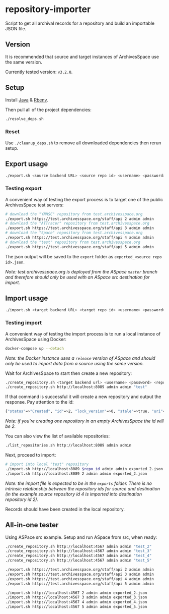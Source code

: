 # repository-importer

Script to get all archival records for a repository and build an importable JSON file.

## Version

It is recommended that source and target instances of ArchivesSpace use the same version.

Currently tested version: `v3.2.0`.

## Setup

Install [Java](#) & [Rbenv](#).

Then pull all of the project dependencies:

```bash
./resolve_deps.sh
```

### Reset

Use `./cleanup_deps.sh` to remove all downloaded dependencies then rerun setup.

## Export usage

```bash
./export.sh <source backend URL> <source repo id> <username> <password>
```

### Testing export

A convenient way of testing the export process is to target one of the public
ArchivesSpace test servers:

```bash
# download the "YNHSC" repository from test.archivesspace.org
./export.sh https://test.archivesspace.org/staff/api 2 admin admin
# download the "ATTracer" repository from test.archivesspace.org
./export.sh https://test.archivesspace.org/staff/api 3 admin admin
# download the "Space" repository from test.archivesspace.org
./export.sh https://test.archivesspace.org/staff/api 4 admin admin
# download the "test" repository from test.archivesspace.org
./export.sh https://test.archivesspace.org/staff/api 5 admin admin
```

The json output will be saved to the `export` folder as
`exported_<source repo id>.json`.

_Note: test.archivesspace.org is deployed from the ASpace `master` branch
and therefore should only be used with an ASpace src destination for import._

## Import usage

```bash
./import.sh <target backend URL> <target repo id> <username> <password> <file to import>
```

### Testing import

A convenient way of testing the import process is to run a local
instance of ArchivesSpace using Docker:

```bash
docker-compose up --detach
```

_Note: the Docker instance uses a `release` version of ASpace and should only
be used to import data from a source using the same version._

Wait for ArchivesSpace to start then create a new repository:

```bash
./create_repository.sh <target backend url> <username> <password> <repository code>
./create_repository.sh http://localhost:8089 admin admin "test"
```

If that command is successful it will create a new repository and output the
response. Pay attention to the id:

```bash
{"status"=>"Created", "id"=>2, "lock_version"=>0, "stale"=>true, "uri"=>"/repositories/with_agent/2", "warnings"=>[]}
```

_Note: if you're creating one repository in an empty ArchivesSpace the id will be 2._

You can also view the list of available repositories:

```bash
./list_repositories.sh http://localhost:8089 admin admin
```

Next, proceed to import:

```bash
# import into local "test" repository
./import.sh http://localhost:8089 $repo_id admin admin exported_2.json
./import.sh http://localhost:8089 2 admin admin exported_2.json
```

_Note: the import file is expected to be in the `exports` folder. There is no
intrinsic relationship between the repository ids for source and destination
(in the example source repository id 4 is imported into destination repository
id 2)._

Records should have been created in the local repository.

## All-in-one tester

Using ASPace src example. Setup and run ASpace from src, when ready:

```bash
./create_repository.sh http://localhost:4567 admin admin "test_2"
./create_repository.sh http://localhost:4567 admin admin "test_3"
./create_repository.sh http://localhost:4567 admin admin "test_4"
./create_repository.sh http://localhost:4567 admin admin "test_5"

./export.sh https://test.archivesspace.org/staff/api 2 admin admin
./export.sh https://test.archivesspace.org/staff/api 3 admin admin
./export.sh https://test.archivesspace.org/staff/api 4 admin admin
./export.sh https://test.archivesspace.org/staff/api 5 admin admin

./import.sh http://localhost:4567 2 admin admin exported_2.json
./import.sh http://localhost:4567 3 admin admin exported_3.json
./import.sh http://localhost:4567 4 admin admin exported_4.json
./import.sh http://localhost:4567 5 admin admin exported_5.json
```
